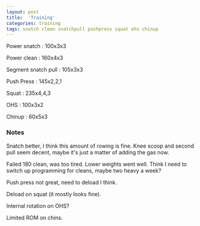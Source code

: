```yaml
---
layout: post
title:  'Training'
categories: training
tags: snatch clean snatchpull pushpress squat ohs chinup
---
```


Power snatch    :   100x3x3

Power clean :   160x4x3

Segment snatch pull :   105x3x3

Push Press  :   145x2,2,1

Squat   :   235x4,4,3

OHS     :   100x3x2

Chinup  :   60x5x3


### Notes

Snatch better, I think this amount of rowing is fine. Knee scoop and second pull seem
decent, maybe it's just a matter of adding the gas now.

Failed 180 clean, was too tired. Lower weights went well. Think I need to switch up
programming for cleans, maybe two heavy a week?

Push press not great, need to deload I think.

Deload on squat (it mostly looks fine).

Internal rotation on OHS?

Limited ROM on chins.
